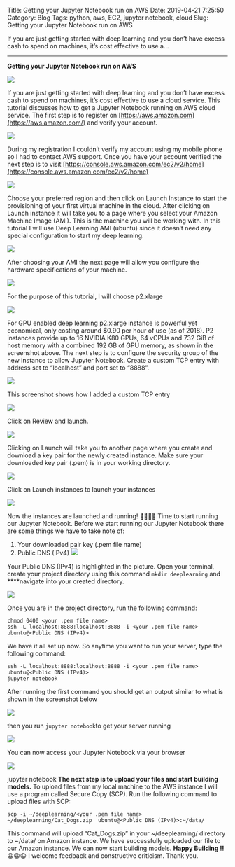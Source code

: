 Title: Getting your Jupyter Notebook run on AWS
Date: 2019-04-21 7:25:50
Category: Blog
Tags: python, aws, EC2, jupyter notebook, cloud
Slug: Getting your Jupyter Notebook run on AWS

If you are just getting started with deep learning and you don’t have excess cash to spend on machines, it’s cost effective to use a…

----------

**Getting your Jupyter Notebook run on AWS**

![](https://cdn-images-1.medium.com/max/800/1*LFUeY_cJiwP4I50f0KWJAw.jpeg)


If you are just getting started with deep learning and you don’t have excess cash to spend on machines, it’s cost effective to use a cloud service. This tutorial discusses how to get a Jupyter Notebook running on AWS cloud service.
The first step is to register on [https://aws.amazon.com](https://aws.amazon.com/) and verify your account.

![](https://cdn-images-1.medium.com/max/800/1*q38SmbVKEtvYfmYOy1YTyg.png)


During my registration I couldn’t verify my account using my mobile phone so I had to contact AWS support. Once you have your account verified the next step is to visit [https://console.aws.amazon.com/ec2/v2/home](https://console.aws.amazon.com/ec2/v2/home)

![](https://cdn-images-1.medium.com/max/800/1*KEOu3sb_mYU6sUNpdDVDjw.png)


Choose your preferred region and then click on Launch Instance to start the provisioning of your first virtual machine in the cloud.
After clicking on Launch instance it will take you to a page where you select your Amazon Machine Image (AMI). This is the machine you will be working with. In this tutorial I will use Deep Learning AMI (ubuntu) since it doesn’t need any special configuration to start my deep learning.

![](https://cdn-images-1.medium.com/max/800/1*dhsv6WkW7dn_Um64tbt6AA.png)


After choosing your AMI the next page will allow you configure the hardware specifications of your machine.

![](https://cdn-images-1.medium.com/max/800/1*2BosKuwSoLU-yeskXpi_Qw.png)


For the purpose of this tutorial, I will choose p2.xlarge

![](https://cdn-images-1.medium.com/max/800/1*rXMG0MvGJiZ9DyUibABhGQ.png)


For GPU enabled deep learning p2.xlarge instance is powerful yet economical, only costing around $0.90 per hour of use (as of 2018). P2 instances provide up to 16 NVIDIA K80 GPUs, 64 vCPUs and 732 GiB of
host memory with a combined 192 GB of GPU memory, as shown in the screenshot above.
The next step is to configure the security group of the new instance to allow Jupyter Notebook. Create a custom TCP entry with address set to “localhost” and port set to “8888”.

![](https://cdn-images-1.medium.com/max/800/1*jTIjPVldKdGnSpzTXPVqZg.png)


This screenshot shows how I added a custom TCP entry

![](https://cdn-images-1.medium.com/max/800/1*5TzcUK1NNT_554PfUlHD-g.png)


Click on Review and launch.

![](https://cdn-images-1.medium.com/max/800/1*QwqDmxeniPWE4OUzx3Yi9g.png)


Clicking on Launch will take you to another page where you create and download a key pair for the newly created instance. Make sure your downloaded key pair (.pem) is in your working directory.

![](https://cdn-images-1.medium.com/max/800/1*kiH7yTDJrZvWORUOEs0RLA.png)


Click on Launch instances to launch your instances

![](https://cdn-images-1.medium.com/max/800/1*t6D2wNUG10xvXcS63SPzpg.png)


Now the instances are launched and running! 🕺🕺💃💃
Time to start running our Jupyter Notebook. Before we start running our Jupyter Notebook there are some things we have to take note of:

1. Your downloaded pair key (.pem file name)
2. Public DNS (IPv4)
![](https://cdn-images-1.medium.com/max/800/1*sD1g_m4L75D6NFXDDUhWNA.png)


Your Public DNS (IPv4) is highlighted in the picture.
Open your terminal, create your project directory using this command `mkdir deeplearning` and ****navigate into your created directory.

![](https://cdn-images-1.medium.com/max/800/1*Zexo-5g0aefAhMT5v3StFg.png)


Once you are in the project directory, run the following command:

    chmod 0400 <your .pem file name>
    ssh -L localhost:8888:localhost:8888 -i <your .pem file name> ubuntu@<Public DNS (IPv4)>

We have it all set up now.
So anytime you want to run your server, type the following command:

    ssh -L localhost:8888:localhost:8888 -i <your .pem file name> ubuntu@<Public DNS (IPv4)>
    jupyter notebook

After running the first command you should get an output similar to what is shown in the screenshot below

![](https://cdn-images-1.medium.com/max/800/1*RpfbmL3rz4tJlkXVezC5sQ.png)


then you run `jupyter notebook`to get your server running

![](https://cdn-images-1.medium.com/max/800/1*la1DYxhh4pZt6zHHYoq3Wg.png)


You can now access your Jupyter Notebook via your browser

![](https://cdn-images-1.medium.com/max/800/1*jZ_YWpxBcH3JO5GVUO4sbg.png)


jupyter notebook
**The next step is to upload your files and start building models.**
To upload files from my local machine to the AWS instance I will use a program called Secure Copy (SCP).
Run the following command to upload files with SCP:

    scp -i ~/deeplearning/<your .pem file name> ~/deeplearning/Cat_Dogs.zip  ubuntu@<Public DNS (IPv4)>:~/data/

This command will upload “Cat_Dogs.zip” in your ~/deeplearning/ directory to ~/data/ on Amazon instance.
We have successfully uploaded our file to our Amazon instance. We can now start building models.
**Happy Building !!**😀😀😀
I welcome feedback and constructive criticism. Thank you.

